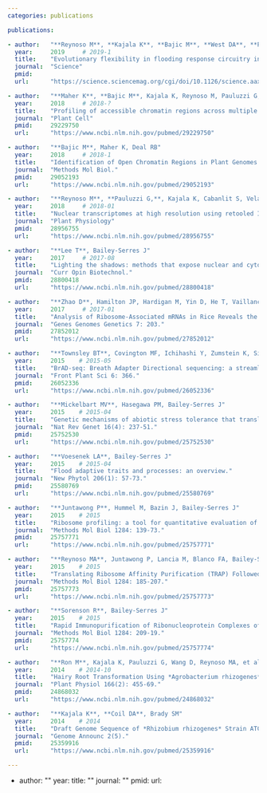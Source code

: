 ```yaml
---
categories: publications

publications:

- author:   "**Reynoso M**, **Kajala K**, **Bajic M**, **West DA**, **Pauluzzi G**, Yao A, Hatch K, Zumstein K, Woodhouse M, Rodriguez-Medina J, Sinha N, Brady SM, Deal RB, Bailey-Serres J"
  year:     2019     # 2019-1
  title:    "Evolutionary flexibility in flooding response circuitry in angiosperms"
  journal:  "Science"
  pmid:     
  url:      "https://science.sciencemag.org/cgi/doi/10.1126/science.aax8862"

- author:   "**Maher K**, **Bajic M**, Kajala K, Reynoso M, Pauluzzi G, West DA, Zumstein K, Woodhouse M, Bubb K, Dorrity M, Queitsch C, Bailey-Serres J, Sinha N, Brady SM, Deal RB"
  year:     2018     # 2018-?
  title:    "Profiling of accessible chromatin regions across multiple plant species and cell types reveals common gene regulatory principles and new control modules"
  journal:  "Plant Cell"
  pmid:     29229750
  url:      "https://www.ncbi.nlm.nih.gov/pubmed/29229750"

- author:   "**Bajic M**, Maher K, Deal RB"
  year:     2018     # 2018-1
  title:    "Identification of Open Chromatin Regions in Plant Genomes Using ATAC-Seq"
  journal:  "Methods Mol Biol."
  pmid:     29052193
  url:      "https://www.ncbi.nlm.nih.gov/pubmed/29052193"

- author:   "**Reynoso M**, **Pauluzzi G,**, Kajala K, Cabanlit S, Velasco J, Bazin J, Deal RB, Sinha N, Brady SM, Bailey-Serres J"
  year:     2018     # 2018-01
  title:    "Nuclear transcriptomes at high resolution using retooled INTACT"
  journal:  "Plant Physiology"
  pmid:     28956755
  url:      "https://www.ncbi.nlm.nih.gov/pubmed/28956755"

- author:   "**Lee T**, Bailey-Serres J"
  year:     2017     # 2017-08
  title:    "Lighting the shadows: methods that expose nuclear and cytoplasmic gene regulatory control"
  journal:  "Curr Opin Biotechnol."
  pmid:     28800418
  url:      "https://www.ncbi.nlm.nih.gov/pubmed/28800418"

- author:   "**Zhao D**, Hamilton JP, Hardigan M, Yin D, He T, Vaillancourt B, Reynoso M, Pauluzzi G, Funkhouser S, Cui Y, Bailey-Serres J, Jiang J, Buell CR, Jiang N"
  year:     2017     # 2017-01
  title:    "Analysis of Ribosome-Associated mRNAs in Rice Reveals the Importance of Transcript Size and GC Content in Translation"
  journal:  "Genes Genomes Genetics 7: 203."
  pmid:     27852012
  url:      "https://www.ncbi.nlm.nih.gov/pubmed/27852012"

- author:   "**Townsley BT**, Covington MF, Ichihashi Y, Zumstein K, Sinha NR"
  year:     2015    # 2015-05
  title:    "BrAD-seq: Breath Adapter Directional sequencing: a streamlined, ultra-simple and fast library preparation protocol for strand specific mRNA library construction."
  journal:  "Front Plant Sci 6: 366."
  pmid:     26052336
  url:      "https://www.ncbi.nlm.nih.gov/pubmed/26052336"

- author:   "**Mickelbart MV**, Hasegawa PM, Bailey-Serres J"
  year:     2015    # 2015-04
  title:    "Genetic mechanisms of abiotic stress tolerance that translate to crop yield stability."
  journal:  "Nat Rev Genet 16(4): 237-51."
  pmid:     25752530
  url:      "https://www.ncbi.nlm.nih.gov/pubmed/25752530"

- author:   "**Voesenek LA**, Bailey-Serres J"
  year:     2015    # 2015-04
  title:    "Flood adaptive traits and processes: an overview."
  journal:  "New Phytol 206(1): 57-73."
  pmid:     25580769
  url:      "https://www.ncbi.nlm.nih.gov/pubmed/25580769"

- author:   "**Juntawong P**, Hummel M, Bazin J, Bailey-Serres J"
  year:     2015    # 2015
  title:    "Ribosome profiling: a tool for quantitative evaluation of dynamics in mRNA translatio."
  journal:  "Methods Mol Biol 1284: 139-73."
  pmid:     25757771
  url:      "https://www.ncbi.nlm.nih.gov/pubmed/25757771"

- author:   "**Reynoso MA**, Juntawong P, Lancia M, Blanco FA, Bailey-Serres J, et al"
  year:     2015    # 2015
  title:    "Translating Ribosome Affinity Purification (TRAP) Followed by RNA Sequencing Technology (TRAP-SEQ) for Quantitative Assessment of Plant Translatomes."
  journal:  "Methods Mol Biol 1284: 185-207."
  pmid:     25757773
  url:      "https://www.ncbi.nlm.nih.gov/pubmed/25757773"

- author:   "**Sorenson R**, Bailey-Serres J"
  year:     2015    # 2015
  title:    "Rapid Immunopurification of Ribonucleoprotein Complexes of Plants."
  journal:  "Methods Mol Biol 1284: 209-19."
  pmid:     25757774
  url:      "https://www.ncbi.nlm.nih.gov/pubmed/25757774"

- author:   "**Ron M**, Kajala K, Pauluzzi G, Wang D, Reynoso MA, et al."
  year:     2014    # 2014-10
  title:    "Hairy Root Transformation Using *Agrobacterium rhizogenes* as a Tool for Exploring Cell Type-Specific Gene Expression and Function Using Tomato as a Model."
  journal:  "Plant Physiol 166(2): 455-69."
  pmid:     24868032
  url:      "https://www.ncbi.nlm.nih.gov/pubmed/24868032"

- author:   "**Kajala K**, **Coil DA**, Brady SM"
  year:     2014    # 2014
  title:    "Draft Genome Sequence of *Rhizobium rhizogenes* Strain ATCC 15834."
  journal:  "Genome Announc 2(5)."
  pmid:     25359916
  url:      "https://www.ncbi.nlm.nih.gov/pubmed/25359916"

---
```


- author:   ""
  year:
  title:    ""
  journal:  ""
  pmid:
  url: 

